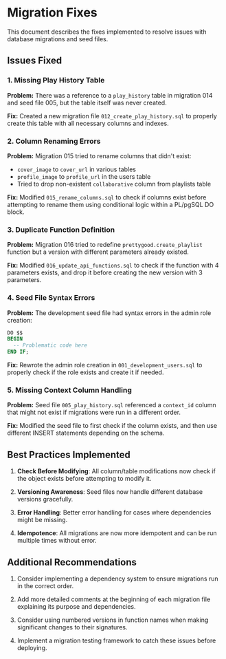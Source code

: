 # Migration Fixes

This document describes the fixes implemented to resolve issues with database migrations and seed files.

## Issues Fixed

### 1. Missing Play History Table

**Problem:** There was a reference to a `play_history` table in migration 014 and seed file 005, but the table itself was never created.

**Fix:** Created a new migration file `012_create_play_history.sql` to properly create this table with all necessary columns and indexes.

### 2. Column Renaming Errors

**Problem:** Migration 015 tried to rename columns that didn't exist:
- `cover_image` to `cover_url` in various tables
- `profile_image` to `profile_url` in the users table
- Tried to drop non-existent `collaborative` column from playlists table

**Fix:** Modified `015_rename_columns.sql` to check if columns exist before attempting to rename them using conditional logic within a PL/pgSQL DO block.

### 3. Duplicate Function Definition

**Problem:** Migration 016 tried to redefine `prettygood.create_playlist` function but a version with different parameters already existed.

**Fix:** Modified `016_update_api_functions.sql` to check if the function with 4 parameters exists, and drop it before creating the new version with 3 parameters.

### 4. Seed File Syntax Errors

**Problem:** The development seed file had syntax errors in the admin role creation:
```sql
DO $$
BEGIN
  -- Problematic code here
END IF;
```

**Fix:** Rewrote the admin role creation in `001_development_users.sql` to properly check if the role exists and create it if needed.

### 5. Missing Context Column Handling

**Problem:** Seed file `005_play_history.sql` referenced a `context_id` column that might not exist if migrations were run in a different order.

**Fix:** Modified the seed file to first check if the column exists, and then use different INSERT statements depending on the schema.

## Best Practices Implemented

1. **Check Before Modifying**: All column/table modifications now check if the object exists before attempting to modify it.

2. **Versioning Awareness**: Seed files now handle different database versions gracefully.

3. **Error Handling**: Better error handling for cases where dependencies might be missing.

4. **Idempotence**: All migrations are now more idempotent and can be run multiple times without error.

## Additional Recommendations

1. Consider implementing a dependency system to ensure migrations run in the correct order.

2. Add more detailed comments at the beginning of each migration file explaining its purpose and dependencies.

3. Consider using numbered versions in function names when making significant changes to their signatures.

4. Implement a migration testing framework to catch these issues before deploying.
